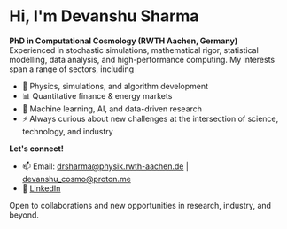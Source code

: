 # Hi, I'm Devanshu Sharma

**PhD in Computational Cosmology (RWTH Aachen, Germany)**  
Experienced in stochastic simulations, mathematical rigor, statistical modelling, data analysis, and high-performance computing. My interests span a range of sectors, including

- 🔬 Physics, simulations, and algorithm development
- 📊 Quantitative finance & energy markets
- 🤖 Machine learning, AI, and data-driven research
- ⚡ Always curious about new challenges at the intersection of science, technology, and industry

**Let's connect!**
- 📫 Email: drsharma@physik.rwth-aachen.de  | devanshu_cosmo@proton.me
- 💼 [LinkedIn](https://www.linkedin.com/in/devanshu-sharma-08b97b20b/)  

Open to collaborations and new opportunities in research, industry, and beyond.
